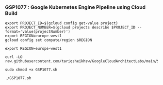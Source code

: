 ### GSP1077 :  Google Kubernetes Engine Pipeline using Cloud Build 

```
export PROJECT_ID=$(gcloud config get-value project)
export PROJECT_NUMBER=$(gcloud projects describe $PROJECT_ID --format='value(projectNumber)')
export REGION=europe-west1
gcloud config set compute/region $REGION
```

```
export REGION=europe-west1
```

```
curl -LO raw.githubusercontent.com/tariqsheikhsw/GoogleCloudArchitectLabs/main/Solutions/GSP1077.sh

sudo chmod +x GSP1077.sh

./GSP1077.sh
```

